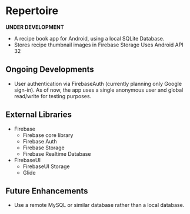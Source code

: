 # Repertoire

**UNDER DEVELOPMENT**<br>
* A recipe book app for Android, using a local SQLite Database.<br>
* Stores recipe thumbnail images in Firebase Storage
Uses Android API 32<br>

## Ongoing Developments
* User authentication via FirebaseAuth (currently planning only Google sign-in). As of now, the app uses a single anonymous user and global read/write for testing purposes. 

## External Libraries
* Firebase 
  * Firebase core library
  * Firebase Auth
  * Firebase Storage
  * Firebase Realtime Database
* FirebaseUI
  * FirebaseUI Storage
  * Glide

## Future Enhancements
* Use a remote MySQL or similar database rather than a local database. 
